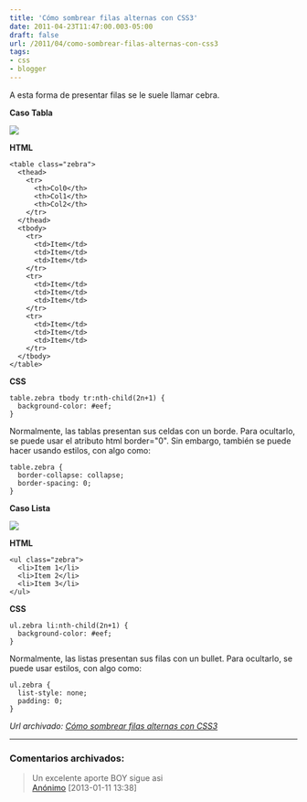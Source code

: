 ```yaml
---
title: 'Cómo sombrear filas alternas con CSS3'
date: 2011-04-23T11:47:00.003-05:00
draft: false
url: /2011/04/como-sombrear-filas-alternas-con-css3
tags: 
- css
- blogger
---
```


A esta forma de presentar filas se le suele llamar cebra.  
  
**Caso Tabla**  

[![](https://2.bp.blogspot.com/-wCaJOl-tDdc/TbMHzuF-gKI/AAAAAAAABUo/hT5OSXrRZaY/s1600/zebra-table.png)](https://2.bp.blogspot.com/-wCaJOl-tDdc/TbMHzuF-gKI/AAAAAAAABUo/hT5OSXrRZaY/s1600/zebra-table.png)

  
**HTML**  
```
<table class="zebra">  
  <thead>  
    <tr>  
      <th>Col0</th>  
      <th>Col1</th>  
      <th>Col2</th>  
    </tr>  
  </thead>  
  <tbody>  
    <tr>  
      <td>Item</td>  
      <td>Item</td>  
      <td>Item</td>  
    </tr>  
    <tr>  
      <td>Item</td>  
      <td>Item</td>  
      <td>Item</td>  
    </tr>  
    <tr>  
      <td>Item</td>  
      <td>Item</td>  
      <td>Item</td>  
    </tr>  
  </tbody>  
</table>  

```  
**CSS**  
```
table.zebra tbody tr:nth-child(2n+1) {  
  background-color: #eef;  
}  

```  
Normalmente, las tablas presentan sus celdas con un borde. Para ocultarlo, se puede usar el atributo html border="0". Sin embargo, también se puede hacer usando estilos, con algo como:  
  
```
table.zebra {  
  border-collapse: collapse;  
  border-spacing: 0;  
}  

```  
**Caso Lista**  

[![](https://2.bp.blogspot.com/-YtxG-MZiw5Y/TbMIAXy9llI/AAAAAAAABUs/5T-rZUZMAKs/s1600/zebra-list.png)](https://2.bp.blogspot.com/-YtxG-MZiw5Y/TbMIAXy9llI/AAAAAAAABUs/5T-rZUZMAKs/s1600/zebra-list.png)

  
**HTML**  
```
<ul class="zebra">  
  <li>Item 1</li>  
  <li>Item 2</li>  
  <li>Item 3</li>  
</ul>  

```  
**CSS**  
```
ul.zebra li:nth-child(2n+1) {  
  background-color: #eef;  
}  

```  
Normalmente, las listas presentan sus filas con un bullet. Para ocultarlo, se puede usar estilos, con algo como:  
  
```
ul.zebra {  
  list-style: none;  
  padding: 0;  
}  

```

_*Url archivado: [Cómo sombrear filas alternas con CSS3](https://akcdev.blogspot.com/2011/04/como-sombrear-filas-alternas-con-css3.html)*_

---
### Comentarios archivados:

>
> Un excelente aporte BOY sigue asi
> \
> [Anónimo](# "noreply@blogger.com") [2013-01-11 13:38]
